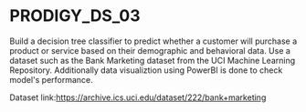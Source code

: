 # PRODIGY_DS_03
Build a decision tree classifier to predict whether a customer will purchase a product or service based on their demographic and behavioral data. Use a dataset such as the Bank Marketing dataset from the UCI Machine Learning Repository.
Additionally data visualiztion using PowerBI is done to check model's performance.


Dataset link:https://archive.ics.uci.edu/dataset/222/bank+marketing
